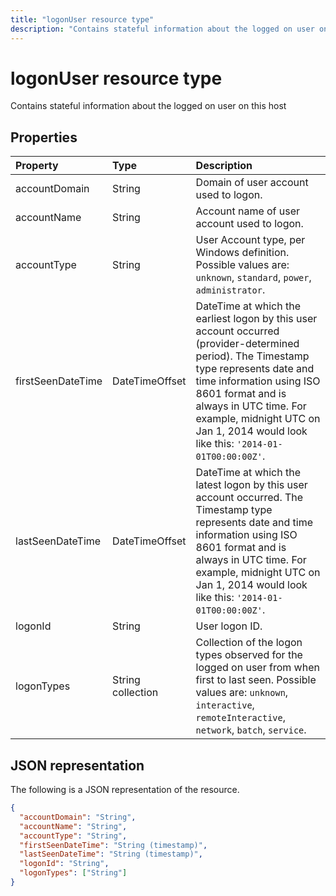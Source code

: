 ```yaml
---
title: "logonUser resource type"
description: "Contains stateful information about the logged on user on this host"
---
```


# logonUser resource type

Contains stateful information about the logged on user on this host

## Properties

| Property   | Type |Description|
|:---------------|:--------|:----------|
|accountDomain|String|Domain of user account used to logon.|
|accountName|String|Account name of user account used to logon.|
|accountType|String|User Account type, per Windows definition. Possible values are: `unknown`, `standard`, `power`, `administrator`.|
|firstSeenDateTime|DateTimeOffset|DateTime at which the earliest logon by this user account occurred (provider-determined period). The Timestamp type represents date and time information using ISO 8601 format and is always in UTC time. For example, midnight UTC on Jan 1, 2014 would look like this: `'2014-01-01T00:00:00Z'`.|
|lastSeenDateTime|DateTimeOffset|DateTime at which the latest logon by this user account occurred. The Timestamp type represents date and time information using ISO 8601 format and is always in UTC time. For example, midnight UTC on Jan 1, 2014 would look like this: `'2014-01-01T00:00:00Z'`.|
|logonId|String|User logon ID.|
|logonTypes|String collection|Collection of the logon types observed for the logged on user from when first to last seen. Possible values are: `unknown`, `interactive`, `remoteInteractive`, `network`, `batch`, `service`.|

## JSON representation

The following is a JSON representation of the resource.

<!-- {
  "blockType": "resource",
  "optionalProperties": [

  ],
  "@odata.type": "microsoft.graph.logonUser"
}-->

```json
{
  "accountDomain": "String",
  "accountName": "String",
  "accountType": "String",
  "firstSeenDateTime": "String (timestamp)",
  "lastSeenDateTime": "String (timestamp)",
  "logonId": "String",
  "logonTypes": ["String"]
}

```

<!-- uuid: 8fcb5dbc-d5aa-4681-8e31-b001d5168d79
2015-10-25 14:57:30 UTC -->
<!-- {
  "type": "#page.annotation",
  "description": "logonUser resource",
  "keywords": "",
  "section": "documentation",
  "tocPath": ""
}-->